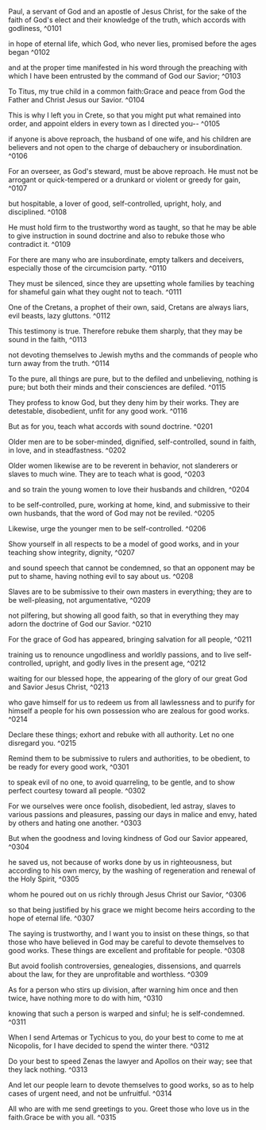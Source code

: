 Paul, a servant of God and an apostle of Jesus Christ, for the sake of the faith of God's elect and their knowledge of the truth, which accords with godliness, ^0101

in hope of eternal life, which God, who never lies, promised before the ages began ^0102

and at the proper time manifested in his word through the preaching with which I have been entrusted by the command of God our Savior; ^0103

To Titus, my true child in a common faith:Grace and peace from God the Father and Christ Jesus our Savior. ^0104

This is why I left you in Crete, so that you might put what remained into order, and appoint elders in every town as I directed you-- ^0105

if anyone is above reproach, the husband of one wife, and his children are believers and not open to the charge of debauchery or insubordination. ^0106

For an overseer, as God's steward, must be above reproach. He must not be arrogant or quick-tempered or a drunkard or violent or greedy for gain, ^0107

but hospitable, a lover of good, self-controlled, upright, holy, and disciplined. ^0108

He must hold firm to the trustworthy word as taught, so that he may be able to give instruction in sound doctrine and also to rebuke those who contradict it. ^0109

For there are many who are insubordinate, empty talkers and deceivers, especially those of the circumcision party. ^0110

They must be silenced, since they are upsetting whole families by teaching for shameful gain what they ought not to teach. ^0111

One of the Cretans, a prophet of their own, said, Cretans are always liars, evil beasts, lazy gluttons. ^0112

This testimony is true. Therefore rebuke them sharply, that they may be sound in the faith, ^0113

not devoting themselves to Jewish myths and the commands of people who turn away from the truth. ^0114

To the pure, all things are pure, but to the defiled and unbelieving, nothing is pure; but both their minds and their consciences are defiled. ^0115

They profess to know God, but they deny him by their works. They are detestable, disobedient, unfit for any good work. ^0116


But as for you, teach what accords with sound doctrine. ^0201

Older men are to be sober-minded, dignified, self-controlled, sound in faith, in love, and in steadfastness. ^0202

Older women likewise are to be reverent in behavior, not slanderers or slaves to much wine. They are to teach what is good, ^0203

and so train the young women to love their husbands and children, ^0204

to be self-controlled, pure, working at home, kind, and submissive to their own husbands, that the word of God may not be reviled. ^0205

Likewise, urge the younger men to be self-controlled. ^0206

Show yourself in all respects to be a model of good works, and in your teaching show integrity, dignity, ^0207

and sound speech that cannot be condemned, so that an opponent may be put to shame, having nothing evil to say about us. ^0208

Slaves are to be submissive to their own masters in everything; they are to be well-pleasing, not argumentative, ^0209

not pilfering, but showing all good faith, so that in everything they may adorn the doctrine of God our Savior. ^0210

For the grace of God has appeared, bringing salvation for all people, ^0211

training us to renounce ungodliness and worldly passions, and to live self-controlled, upright, and godly lives in the present age, ^0212

waiting for our blessed hope, the appearing of the glory of our great God and Savior Jesus Christ, ^0213

who gave himself for us to redeem us from all lawlessness and to purify for himself a people for his own possession who are zealous for good works. ^0214

Declare these things; exhort and rebuke with all authority. Let no one disregard you. ^0215


Remind them to be submissive to rulers and authorities, to be obedient, to be ready for every good work, ^0301

to speak evil of no one, to avoid quarreling, to be gentle, and to show perfect courtesy toward all people. ^0302

For we ourselves were once foolish, disobedient, led astray, slaves to various passions and pleasures, passing our days in malice and envy, hated by others and hating one another. ^0303

But when the goodness and loving kindness of God our Savior appeared, ^0304

he saved us, not because of works done by us in righteousness, but according to his own mercy, by the washing of regeneration and renewal of the Holy Spirit, ^0305

whom he poured out on us richly through Jesus Christ our Savior, ^0306

so that being justified by his grace we might become heirs according to the hope of eternal life. ^0307

The saying is trustworthy, and I want you to insist on these things, so that those who have believed in God may be careful to devote themselves to good works. These things are excellent and profitable for people. ^0308

But avoid foolish controversies, genealogies, dissensions, and quarrels about the law, for they are unprofitable and worthless. ^0309

As for a person who stirs up division, after warning him once and then twice, have nothing more to do with him, ^0310

knowing that such a person is warped and sinful; he is self-condemned. ^0311

When I send Artemas or Tychicus to you, do your best to come to me at Nicopolis, for I have decided to spend the winter there. ^0312

Do your best to speed Zenas the lawyer and Apollos on their way; see that they lack nothing. ^0313

And let our people learn to devote themselves to good works, so as to help cases of urgent need, and not be unfruitful. ^0314

All who are with me send greetings to you. Greet those who love us in the faith.Grace be with you all. ^0315